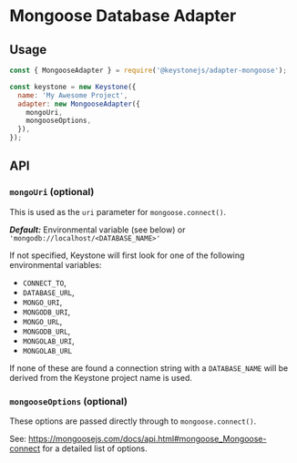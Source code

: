 <!--[meta]
section: packages
title: Database Adapter - Mongoose
[meta]-->

# Mongoose Database Adapter

## Usage

```javascript
const { MongooseAdapter } = require('@keystonejs/adapter-mongoose');

const keystone = new Keystone({
  name: 'My Awesome Project',
  adapter: new MongooseAdapter({
    mongoUri,
    mongooseOptions,
  }),
});
```

## API

### `mongoUri` (optional)

This is used as the `uri` parameter for `mongoose.connect()`.

_**Default:**_ Environmental variable (see below) or `'mongodb://localhost/<DATABASE_NAME>'`

If not specified, Keystone will first look for one of the following environmental variables:

- `CONNECT_TO`,
- `DATABASE_URL`,
- `MONGO_URI`,
- `MONGODB_URI`,
- `MONGO_URL`,
- `MONGODB_URL`,
- `MONGOLAB_URI`,
- `MONGOLAB_URL`

If none of these are found a connection string with a `DATABASE_NAME` will be derived from the Keystone project name is used.

### `mongooseOptions` (optional)

These options are passed directly through to `mongoose.connect()`.

See: https://mongoosejs.com/docs/api.html#mongoose_Mongoose-connect for a detailed list of options.
